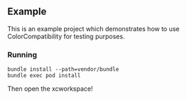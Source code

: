 ## Example
This is an example project which demonstrates how to use ColorCompatibility for testing purposes.

### Running
```
bundle install --path=vendor/bundle
bundle exec pod install
```

Then open the xcworkspace!
